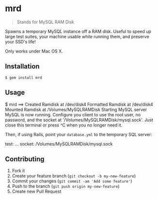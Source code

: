 # mrd

> Stands for MySQL RAM Disk

Spawns a temporary MySQL instance off a RAM disk. Useful to speed up large test suites, your machine usable while running them, and preserve your SSD's life!

Only works under Mac OS X.

## Installation

    $ gem install mrd

## Usage

  $ mrd
  ==>
  Created Ramdisk at /dev/disk4
  Formatted Ramdisk at /dev/disk4
  Mounted Ramdisk at /Volumes/MySQLRAMDisk
  Starting MySQL server
  MySQL is now running.
  Configure you client to use the root user, no password, and the socket at '/Volumes/MySQLRAMDisk/mysql.sock'.
  Just close this terminal or press ^C when you no longer need it.

Then, if using Rails, point your `database.yml` to the temporary SQL server:
  
  test:
    ...
    socket: /Volumes/MySQLRAMDisk/mysql.sock



## Contributing

1. Fork it
2. Create your feature branch (`git checkout -b my-new-feature`)
3. Commit your changes (`git commit -am 'Add some feature'`)
4. Push to the branch (`git push origin my-new-feature`)
5. Create new Pull Request
